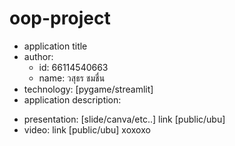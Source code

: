 # oop-project
- application title
- author: 
  * id: 66114540663
  * name: วสุธร ชมชื่น
- technology: [pygame/streamlit]
- application description:

* presentation: [slide/canva/etc..] link [public/ubu]
* video: link [public/ubu]
 xoxoxo
